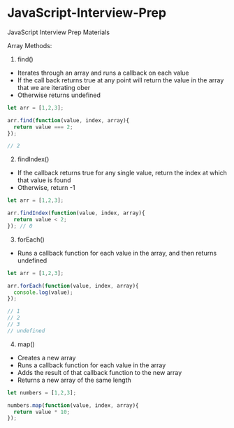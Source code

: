 # JavaScript-Interview-Prep

JavaScript Interview Prep Materials

Array Methods:

1. find()
- Iterates through an array and runs a callback on each value
- If the call back returns true at any point will return the value in the array that we are iterating ober
- Otherwise returns undefined
```javascript
let arr = [1,2,3];

arr.find(function(value, index, array){
  return value === 2;
});

// 2
```
2. findIndex()
- If the callback returns true for any single value, return the index at which that value is found
- Otherwise, return -1

```javascript
let arr = [1,2,3];

arr.findIndex(function(value, index, array){
  return value < 2;
}); // 0
```
3. forEach()
- Runs a callback function for each value in the array, and then returns undefined

```javascript
let arr = [1,2,3];

arr.forEach(function(value, index, array){
  console.log(value);
});

// 1
// 2
// 3
// undefined
```
4. map()
- Creates a new array
- Runs a callback function for each value in the array
- Adds the result of that callback function to the new array
- Returns a new array of the same length
```javascript
let numbers = [1,2,3];

numbers.map(function(value, index, array){
  return value * 10;
});
```

